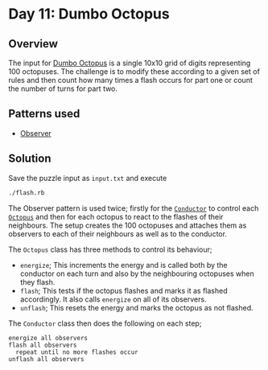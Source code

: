 # Day 11: Dumbo Octopus

## Overview

The input for [Dumbo Octopus](https://adventofcode.com/2021/day/11) is a single
10x10 grid of digits representing 100 octopuses. The challenge is to modify
these according to a given set of rules and then count how many times a flash
occurs for part one or count the number of turns for part two.

## Patterns used

* [Observer](https://en.wikipedia.org/wiki/Observer_pattern)

## Solution

Save the puzzle input as `input.txt` and execute

```bash
./flash.rb
```

The Observer pattern is used twice; firstly for the
[`Conductor`](lib/conductor.rb) to control each [`Octopus`](lib/octopus.rb) and
then for each octopus to react to the flashes of their neighbours. The setup
creates the 100 octopuses and attaches them as observers to each of their
neighbours as well as to the conductor.

The `Octopus` class has three methods to control its behaviour;

* `energize`; This increments the energy and is called both by the conductor on
  each turn and also by the neighbouring octopuses when they flash.
* `flash`; This tests if the octopus flashes and marks it as flashed
  accordingly. It also calls `energize` on all of its observers.
* `unflash`; This resets the energy and marks the octopus as not flashed.

The `Conductor` class then does the following on each step;

```
energize all observers
flash all observers
  repeat until no more flashes occur
unflash all observers
```
